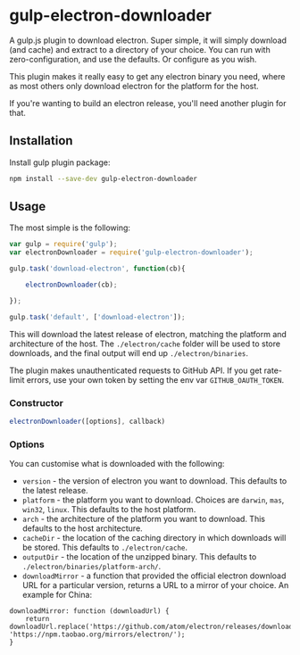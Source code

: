 # gulp-electron-downloader

A gulp.js plugin to download electron. Super simple, it will simply download (and cache) and extract to a directory of your choice. You can run with zero-configuration, and use the defaults. Or configure as you wish.

This plugin makes it really easy to get any electron binary you need, where as most others only download electron for the platform for the host.

If you're wanting to build an electron release, you'll need another plugin for that.

## Installation

Install gulp plugin package:

```sh
npm install --save-dev gulp-electron-downloader
```

## Usage

The most simple is the following:

```js
var gulp = require('gulp');
var electronDownloader = require('gulp-electron-downloader');

gulp.task('download-electron', function(cb){

    electronDownloader(cb);

});

gulp.task('default', ['download-electron']);
```

This will download the latest release of electron, matching the platform and architecture of the host. The `./electron/cache` folder will be used to store downloads, and the final output will end up `./electron/binaries`.

The plugin makes unauthenticated requests to GitHub API. If you get rate-limit errors, use your own token by setting the env var `GITHUB_OAUTH_TOKEN`.

### Constructor

```js
electronDownloader([options], callback)
```

### Options

You can customise what is downloaded with the following:

- `version` - the version of electron you want to download. This defaults to the latest release.
- `platform` - the platform you want to download. Choices are `darwin`, `mas`, `win32`, `linux`. This defaults to the host platform.
- `arch` - the architecture of the platform you want to download. This defaults to the host architecture.
- `cacheDir` - the location of the caching directory in which downloads will be stored. This defaults to `./electron/cache`.
- `outputDir` - the location of the unzipped binary. This defaults to `./electron/binaries/platform-arch/`.
- `downloadMirror` - a function that provided the official electron download URL for a particular version, returns a URL to a mirror of your choice. An example for China:

```
downloadMirror: function (downloadUrl) {
    return downloadUrl.replace('https://github.com/atom/electron/releases/download/v', 'https://npm.taobao.org/mirrors/electron/');
}
```
